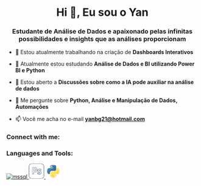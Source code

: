<h1 align="center">Hi 👋, Eu sou o Yan</h1>
<h3 align="center">Estudante de Análise de Dados e apaixonado pelas infinitas possibilidades e insights que as análises proporcionam</h3>

- 🔭 Estou atualmente trabalhando na criação de **Dashboards Interativos**

- 🌱 Atualmente estou estudando **Análise de Dados e BI utilizando Power BI e Python**

- 🤝 Estou aberto a **Discussões sobre como a IA pode auxiliar na análise de dados**

- 💬 Me pergunte sobre **Python, Análise e Manipulação de Dados, Automações**

- 📫 Você me acha no e-mail **yanbg21@hotmail.com**

<h3 align="left">Connect with me:</h3>
<p align="left">
</p>

<h3 align="left">Languages and Tools:</h3>
<p align="left"> <a href="https://www.microsoft.com/en-us/sql-server" target="_blank" rel="noreferrer"> <img src="https://www.svgrepo.com/show/303229/microsoft-sql-server-logo.svg" alt="mssql" width="40" height="40"/> </a> <a href="https://www.photoshop.com/en" target="_blank" rel="noreferrer"> <img src="https://raw.githubusercontent.com/devicons/devicon/master/icons/photoshop/photoshop-line.svg" alt="photoshop" width="40" height="40"/> </a> <a href="https://www.python.org" target="_blank" rel="noreferrer"> <img src="https://raw.githubusercontent.com/devicons/devicon/master/icons/python/python-original.svg" alt="python" width="40" height="40"/> </a> </p>


<!---
yanzer0/yanzer0 is a ✨ special ✨ repository because its `README.md` (this file) appears on your GitHub profile.
You can click the Preview link to take a look at your changes.
--->
